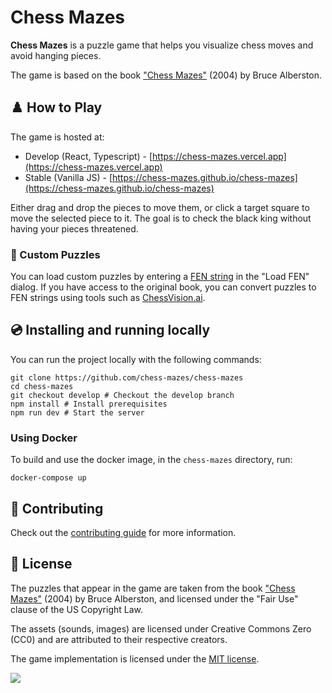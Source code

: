 # Chess Mazes

**Chess Mazes** is a puzzle game that helps you visualize chess moves and avoid hanging pieces.

The game is based on the book ["Chess Mazes"](https://www.amazon.com/Chess-Mazes-Kind-Puzzle-Everyone/dp/1888690232) (2004) by Bruce Alberston.

## ♟️ How to Play

The game is hosted at:

- Develop (React, Typescript) - [https://chess-mazes.vercel.app](https://chess-mazes.vercel.app)
- Stable (Vanilla JS) - [https://chess-mazes.github.io/chess-mazes](https://chess-mazes.github.io/chess-mazes)

Either drag and drop the pieces to move them, or click a target square to move the selected piece to it. The goal is to check the black king without having your pieces threatened.

### 🧩 Custom Puzzles

You can load custom puzzles by entering a [FEN string](https://en.wikipedia.org/wiki/Forsyth%E2%80%93Edwards_Notation) in the "Load FEN" dialog. If you have access to the original book, you can convert puzzles to FEN strings using tools such as [ChessVision.ai](https://chessvision.ai/).

## 💿 Installing and running locally

You can run the project locally with the following commands:

```
git clone https://github.com/chess-mazes/chess-mazes
cd chess-mazes
git checkout develop # Checkout the develop branch
npm install # Install prerequisites
npm run dev # Start the server
```

### Using Docker

To build and use the docker image, in the `chess-mazes` directory, run:

```
docker-compose up
```

## 🤝 Contributing

Check out the [contributing guide](CONTRIBUTING.md) for more information.

## 📜 License

The puzzles that appear in the game are taken from the book ["Chess Mazes"](https://www.amazon.com/Chess-Mazes-Kind-Puzzle-Everyone/dp/1888690232) (2004) by Bruce Alberston, and licensed under the "Fair Use" clause of the US Copyright Law.

The assets (sounds, images) are licensed under Creative Commons Zero (CC0) and are attributed to their respective creators.

The game implementation is licensed under the [MIT license](https://opensource.org/license/mit/).

![](https://images.ctfassets.net/e5382hct74si/78Olo8EZRdUlcDUFQvnzG7/fa4cdb6dc04c40fceac194134788a0e2/1618983297-powered-by-vercel.svg)
